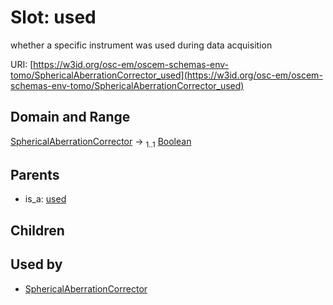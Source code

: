 
# Slot: used

whether a specific instrument was used during data acquisition

URI: [https://w3id.org/osc-em/oscem-schemas-env-tomo/SphericalAberrationCorrector_used](https://w3id.org/osc-em/oscem-schemas-env-tomo/SphericalAberrationCorrector_used)


## Domain and Range

[SphericalAberrationCorrector](SphericalAberrationCorrector.md) &#8594;  <sub>1..1</sub> [Boolean](types/Boolean.md)

## Parents

 *  is_a: [used](used.md)

## Children


## Used by

 * [SphericalAberrationCorrector](SphericalAberrationCorrector.md)
